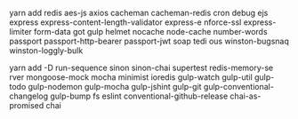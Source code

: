 yarn add redis aes-js axios cacheman cacheman-redis cron debug ejs express express-content-length-validator express-e
nforce-ssl express-limiter form-data got gulp helmet nocache node-cache number-words passport passport-http-bearer passport-jwt soap tedi
ous winston-bugsnaq winston-loggly-bulk

yarn add -D run-sequence sinon sinon-chai supertest redis-memory-se
rver mongoose-mock mocha minimist ioredis gulp-watch gulp-util gulp-todo gulp-nodemon gulp-mocha gulp-jshint gulp-git gulp-conventional-changelog gulp-bump fs eslint conventional-github-release chai-as-promised chai
